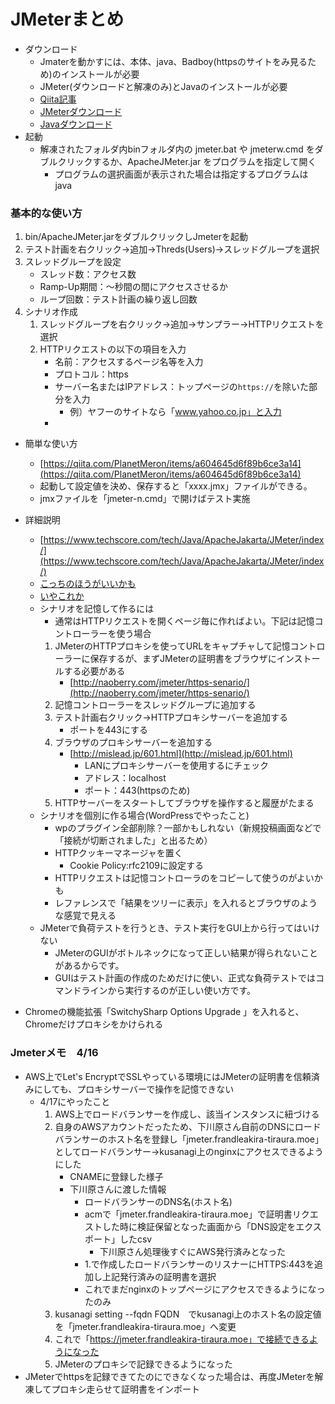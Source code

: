 # JMeterまとめ
- ダウンロード
    - Jmaterを動かすには、本体、java、Badboy(httpsのサイトをみ見るため)のインストールが必要
    - JMeter(ダウンロードと解凍のみ)とJavaのインストールが必要
    - [Qiita記事](https://qiita.com/shotets/items/d553d7be0d407a9a9a53)
    - [JMeterダウンロード](http://jmeter.apache.org/download_jmeter.cgi)
    - [Javaダウンロード](https://www.java.com/ja/download/)
- 起動
    - 解凍されたフォルダ内binフォルダ内の jmeter.bat や jmeterw.cmd をダブルクリックするか、ApacheJMeter.jar をプログラムを指定して開く
        - プログラムの選択画面が表示された場合は指定するプログラムは java


### 基本的な使い方 
1. bin/ApacheJMeter.jarをダブルクリックしJmeterを起動
2. テスト計画を右クリック→追加→Threds(Users)→スレッドグループを選択
3. スレッドグループを設定
    - スレッド数：アクセス数
    - Ramp-Up期間：～秒間の間にアクセスさせるか
    - ループ回数：テスト計画の繰り返し回数
4. シナリオ作成
    1. スレッドグループを右クリック→追加→サンプラー→HTTPリクエストを選択
    2. HTTPリクエストの以下の項目を入力
        - 名前：アクセスするページ名等を入力
        - プロトコル：https
        - サーバー名またはIPアドレス：トップページの`https://`を除いた部分を入力
            - 例）ヤフーのサイトなら「www.yahoo.co.jp」と入力
        - 


- 簡単な使い方
    - [https://qiita.com/PlanetMeron/items/a604645d6f89b6ce3a14](https://qiita.com/PlanetMeron/items/a604645d6f89b6ce3a14)
    - 起動して設定値を決め、保存すると「xxxx.jmx」ファイルができる。
    - jmxファイルを「jmeter-n.cmd」で開けばテスト実施
- 詳細説明
    - [https://www.techscore.com/tech/Java/ApacheJakarta/JMeter/index/](https://www.techscore.com/tech/Java/ApacheJakarta/JMeter/index/)
    - [こっちのほうがいいかも](http://naoberry.com/jmeter/category/senario/page/2/)
    - [いやこれか](http://mislead.jp/601.html)
    - シナリオを記憶して作るには
        - 通常はHTTPリクエストを開くページ毎に作ればよい。下記は記憶コントローラーを使う場合
        1. JMeterのHTTPプロキシを使ってURLをキャプチャして記憶コントローラーに保存するが、まずJMeterの証明書をブラウザにインストールする必要がある
            - [http://naoberry.com/jmeter/https-senario/](http://naoberry.com/jmeter/https-senario/)
        2. 記憶コントローラーをスレッドグループに追加する
        3. テスト計画右クリック→HTTPプロキシサーバーを追加する
            - ポートを443にする
        4. ブラウザのプロキシサーバーを追加する
            - [http://mislead.jp/601.html](http://mislead.jp/601.html)
                - LANにプロキシサーバーを使用するにチェック
                - アドレス：localhost
                - ポート：443(httpsのため)
        5. HTTPサーバーをスタートしてブラウザを操作すると履歴がたまる
    - シナリオを個別に作る場合(WordPressでやったこと)
        - wpのプラグイン全部削除？一部かもしれない（新規投稿画面などで「接続が切断されました」と出るため）
        - HTTPクッキーマネージャを置く
            - Cookie Policy:rfc2109に設定する
        - HTTPリクエストは記憶コントローラのをコピーして使うのがよいかも
        - レファレンスで「結果をツリーに表示」を入れるとブラウザのような感覚で見える
    - JMeterで負荷テストを行うとき、テスト実行をGUI上から行ってはいけない
        - JMeterのGUIがボトルネックになって正しい結果が得られないことがあるからです。
        - GUIはテスト計画の作成のためだけに使い、正式な負荷テストではコマンドラインから実行するのが正しい使い方です。

- Chromeの機能拡張「SwitchySharp Options Upgrade 」を入れると、Chromeだけプロキシをかけられる

### Jmeterメモ　4/16
- AWS上でLet's EncryptでSSLやっている環境にはJMeterの証明書を信頼済みにしても、プロキシサーバーで操作を記憶できない
    - 4/17にやったこと
        1. AWS上でロードバランサーを作成し、該当インスタンスに紐づける
        2. 自身のAWSアカウントだったため、下川原さん自前のDNSにロードバランサーのホスト名を登録し「jmeter.frandleakira-tiraura.moe」としてロードバランサー→kusanagi上のnginxにアクセスできるようにした
            - CNAMEに登録した様子
            - 下川原さんに渡した情報
                - ロードバランサーのDNS名(ホスト名)
                - acmで「jmeter.frandleakira-tiraura.moe」で証明書リクエストした時に検証保留となった画面から「DNS設定をエクスポート」したcsv
                    - 下川原さん処理後すぐにAWS発行済みとなった
                - 1.で作成したロードバランサーのリスナーにHTTPS:443を追加し上記発行済みの証明書を選択
                - これでまだnginxのトップページにアクセスできるようになったのみ
        3. kusanagi setting --fqdn FQDN　でkusanagi上のホスト名の設定値を「jmeter.frandleakira-tiraura.moe」へ変更
        4. これで「https://jmeter.frandleakira-tiraura.moe」で接続できるようになった
        5. JMeterのプロキシで記録できるようになった
- JMeterでhttpsを記録できてたのにできなくなった場合は、再度JMeterを解凍してプロキシ走らせて証明書をインポート